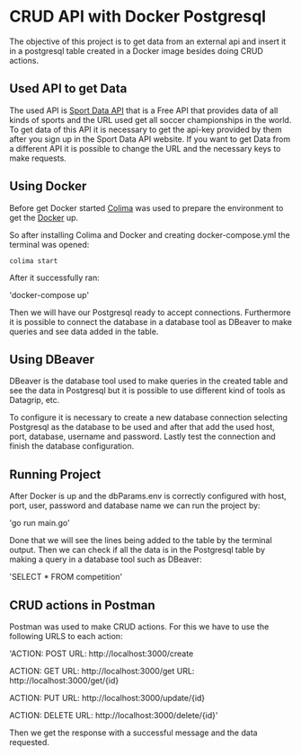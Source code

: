 # CRUD API with Docker Postgresql

The objective of this project is to get data from an external api and insert it in a postgresql table created in a Docker image besides doing CRUD actions.

## Used API to get Data

The used API is [Sport Data API](https://sportdataapi.com/) that is a Free API that provides data of all kinds of sports and the URL used get all soccer championships in the world. To get data of this API it is necessary to get the api-key provided by them after you sign up in the Sport Data API website.
If you want to get Data from a different API it is possible to change the URL and the necessary keys to make requests.

## Using Docker

Before get Docker started [Colima](https://smallsharpsoftwaretools.com/tutorials/use-colima-to-run-docker-containers-on-macos/) was used to prepare the environment to get the [Docker](https://www.docker.com/) up.

So after installing Colima and Docker and creating docker-compose.yml the terminal was opened:

`colima start`

After it successfully ran:

'docker-compose up'

Then we will have our Postgresql ready to accept connections. Furthermore it is possible to connect the database in a database tool as DBeaver to make queries and see data added in the table.

## Using DBeaver

DBeaver is the database tool used to make queries in the created table and see the data in Postgresql but it is possible to use different kind of tools as Datagrip, etc.

To configure it is necessary to create a new database connection selecting Postgresql as the database to be used and after that add the used host, port, database, username and password. Lastly test the connection and finish the database configuration. 

## Running Project

After Docker is up and the dbParams.env is correctly configured with host, port, user, password and database name we can run the project by:

'go run main.go'

Done that we will see the lines being added to the table by the terminal output. Then we can check if all the data is in the Postgresql table by making a query in a database tool such as DBeaver:

'SELECT * FROM competition'

## CRUD actions in Postman

Postman was used to make CRUD actions. For this we have to use the following URLS to each action:

'ACTION: POST
URL: http://localhost:3000/create

ACTION: GET
URL: http://localhost:3000/get
URL: http://localhost:3000/get/{id}

ACTION: PUT
URL: http://localhost:3000/update/{id}

ACTION: DELETE
URL: http://localhost:3000/delete/{id}'

Then we get the response with a successful message and the data requested.